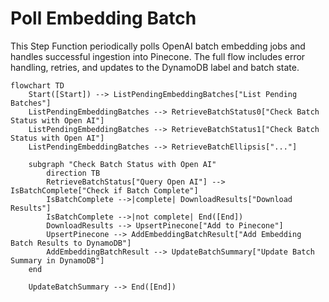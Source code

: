 # Poll Embedding Batch

This Step Function periodically polls OpenAI batch embedding jobs and handles successful ingestion into Pinecone. The full flow includes error handling, retries, and updates to the DynamoDB label and batch state.

```mermaid
flowchart TD
    Start([Start]) --> ListPendingEmbeddingBatches["List Pending Batches"]
    ListPendingEmbeddingBatches --> RetrieveBatchStatus0["Check Batch Status with Open AI"]
    ListPendingEmbeddingBatches --> RetrieveBatchStatus1["Check Batch Status with Open AI"]
    ListPendingEmbeddingBatches --> RetrieveBatchEllipsis["..."]

    subgraph "Check Batch Status with Open AI"
        direction TB
        RetrieveBatchStatus["Query Open AI"] --> IsBatchComplete["Check if Batch Complete"]
        IsBatchComplete -->|complete| DownloadResults["Download Results"]
        IsBatchComplete -->|not complete| End([End])
        DownloadResults --> UpsertPinecone["Add to Pinecone"]
        UpsertPinecone --> AddEmbeddingBatchResult["Add Embedding Batch Results to DynamoDB"]
        AddEmbeddingBatchResult --> UpdateBatchSummary["Update Batch Summary in DynamoDB"]
    end

    UpdateBatchSummary --> End([End])
```
